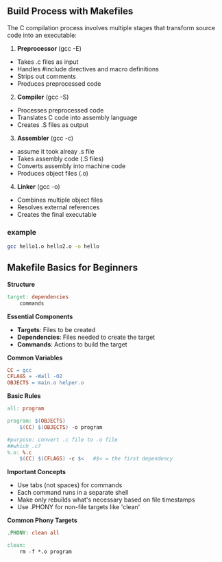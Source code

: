 ## Build Process with Makefiles

The C compilation process involves multiple stages that transform source code into an executable:

1. **Preprocessor** (gcc -E)
- Takes .c files as input
- Handles #include directives and macro definitions
- Strips out comments
- Produces preprocessed code

2. **Compiler** (gcc -S)
- Processes preprocessed code
- Translates C code into assembly language
- Creates .S files as output

3. **Assembler** (gcc -c)
- assume it took alreay .s file
- Takes assembly code (.S files)
- Converts assembly into machine code
- Produces object files (.o)

4. **Linker** (gcc -o)
- Combines multiple object files
- Resolves external references
- Creates the final executable
### example
```bash
gcc hello1.o hello2.o -o hello
```

## Makefile Basics for Beginners

**Structure**
```makefile
target: dependencies
    commands
```

**Essential Components**
- **Targets**: Files to be created
- **Dependencies**: Files needed to create the target
- **Commands**: Actions to build the target

**Common Variables**
```makefile
CC = gcc
CFLAGS = -Wall -O2
OBJECTS = main.o helper.o
```

**Basic Rules**
```makefile
all: program

program: $(OBJECTS)
    $(CC) $(OBJECTS) -o program

#purpose: convert .c file to .o file
##which .c? 
%.o: %.c
    $(CC) $(CFLAGS) -c $<	#$< = the first dependency
```

**Important Concepts**
- Use tabs (not spaces) for commands
- Each command runs in a separate shell
- Make only rebuilds what's necessary based on file timestamps
- Use .PHONY for non-file targets like 'clean'

**Common Phony Targets**
```makefile
.PHONY: clean all

clean:
    rm -f *.o program
```
